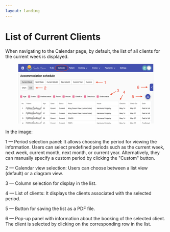 ```yaml
---
layout: landing
---
```


# List of Current Clients

When navigating to the Calendar page, by default, the list of all clients for the current week is displayed.

<figure><img src="../../../.gitbook/assets/Screenshot 2023-05-23 at 20.49.16 (1).png" alt=""><figcaption></figcaption></figure>

In the image:

1 — Period selection panel: It allows choosing the period for viewing the information. Users can select predefined periods such as the current week, next week, current month, next month, or current year. Alternatively, they can manually specify a custom period by clicking the "Custom" button.

2 — Calendar view selection: Users can choose between a list view (default) or a diagram view.

3 — Column selection for display in the list.

4 — List of clients: It displays the clients associated with the selected period.

5 — Button for saving the list as a PDF file.

6 — Pop-up panel with information about the booking of the selected client. The client is selected by clicking on the corresponding row in the list.
